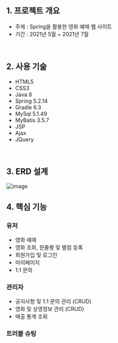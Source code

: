 ## 1. 프로젝트 개요
- 주제 : Spring을 활용한 영화 예매 웹 사이트
- 기간 : 2021년 5월 ~ 2021년 7월

<br>

## 2. 사용 기술
  - HTML5
  - CSS3
  - Java 8
  - Spring 5.2.14
  - Gradle 6.3
  - MySql 5.1.49
  - MyBatis 3.5.7
  - JSP
  - Ajax
  - JQuery
  
<br>

## 3. ERD 설계
![image](https://user-images.githubusercontent.com/79566221/141672924-045dbfdc-4318-4fa7-ba26-10307d1a99e4.png)
<br>

## 4. 핵심 기능

### 유저
- 영화 예매
- 영화 조회, 한줄평 및 별점 등록
- 회원가입 및 로그인
- 마이페이지 
- 1:1 문의 

### 관리자
- 공지사항 및 1:1 문의 관리 (CRUD)
- 영화 및 상영정보 관리 (CRUD)
- 매출 통계 조회

### 트러블 슈팅